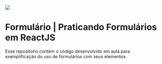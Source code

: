 ![](https://i.imgur.com/xG74tOh.png)

# Formulário | Praticando Formulários em ReactJS

Esse repositoŕio contém o código desenvolvido em aula para exemplificação do uso de formulários com seus elementos.
